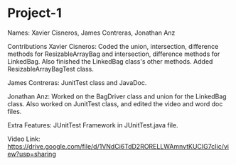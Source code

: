 # Project-1
Names: Xavier Cisneros, James Contreras, Jonathan Anz

Contributions
Xavier Cisneros: Coded the union, intersection, difference methods for ResizableArrayBag and intersection, difference methods for LinkedBag. Also finished the LinkedBag class's other methods. Added ResizableArrayBagTest class.

James Contreras: JunitTest class and JavaDoc.

Jonathan Anz: Worked on the BagDriver class and union for the LinkedBag class. Also worked on JunitTest class, and edited the video and word doc files.

Extra Features: JUnitTest Framework in JUnitTest.java file. 

Video Link: https://drive.google.com/file/d/1VNdCi6TdD2RORELLWAmnvtKUCIG7cIic/view?usp=sharing
